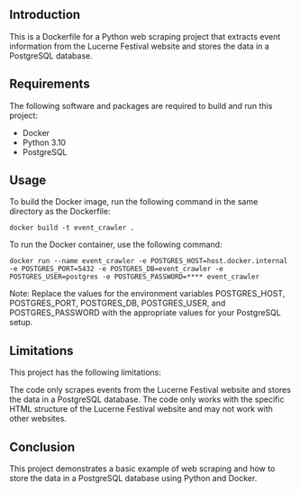 ## Introduction

This is a Dockerfile for a Python web scraping project that extracts event information from the Lucerne Festival website and stores the data in a PostgreSQL database.

## Requirements
The following software and packages are required to build and run this project:

* Docker
* Python 3.10
* PostgreSQL

## Usage
To build the Docker image, run the following command in the same directory as the Dockerfile:
```
docker build -t event_crawler .
```
To run the Docker container, use the following command:
```
docker run --name event_crawler -e POSTGRES_HOST=host.docker.internal -e POSTGRES_PORT=5432 -e POSTGRES_DB=event_crawler -e POSTGRES_USER=postgres -e POSTGRES_PASSWORD=**** event_crawler
```
Note: Replace the values for the environment variables POSTGRES_HOST, POSTGRES_PORT, POSTGRES_DB, POSTGRES_USER, and POSTGRES_PASSWORD with the appropriate values for your PostgreSQL setup.

## Limitations
This project has the following limitations:

The code only scrapes events from the Lucerne Festival website and stores the data in a PostgreSQL database.
The code only works with the specific HTML structure of the Lucerne Festival website and may not work with other websites.

## Conclusion
This project demonstrates a basic example of web scraping and how to store the data in a PostgreSQL database using Python and Docker.
